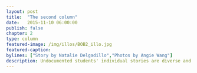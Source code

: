 ```yaml
---
layout: post
title:  "The second column"
date:   2015-11-10 06:00:00
publish: false
chapter: 2
type: column
featured-image: /img/illos/BOB2_illo.jpg
featured-caption: 
bylines: ["Story by Natalie Delgadillo","Photos by Angie Wang"]
description: Undocumented students' individual stories are diverse and variable, but they are also often rooted in the same legal insecurity, deep uncertainty and fierce hope for the future.
---
```


